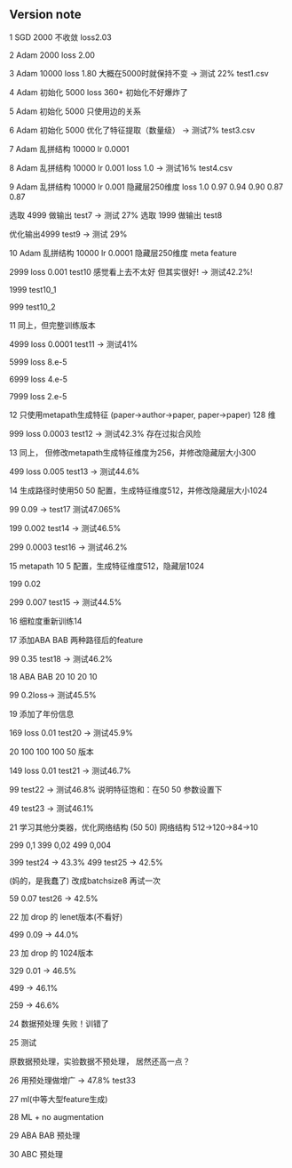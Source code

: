 ## Version note
1 SGD 2000 不收敛 loss2.03

2 Adam 2000 loss 2.00

3 Adam 10000 loss 1.80 大概在5000时就保持不变 -> 测试 22% test1.csv

4 Adam 初始化 5000 loss 360+ 初始化不好爆炸了

5 Adam 初始化 5000 只使用边的关系

6 Adam 初始化 5000 优化了特征提取（数量级） -> 测试7% test3.csv

7 Adam 乱拼结构 10000 lr 0.0001

8 Adam 乱拼结构 10000 lr 0.001 loss 1.0 -> 测试16% test4.csv

9 Adam 乱拼结构 10000 lr 0.001 隐藏层250维度 loss 1.0 0.97 0.94 0.90 0.87 0.87 

选取 4999 做输出 test7 -> 测试 27%
选取 1999 做输出 test8

优化输出4999 test9 -> 测试 29%

10 Adam 乱拼结构 10000 lr 0.0001 隐藏层250维度 meta feature

2999 loss 0.001 test10 感觉看上去不太好 但其实很好! -> 测试42.2%!

1999 test10_1

999 test10_2

11 同上，但完整训练版本

4999 loss 0.0001 test11 -> 测试41%

5999 loss 8.e-5

6999 loss 4.e-5

7999 loss 2.e-5

12 只使用metapath生成特征 (paper->author->paper, paper->paper) 128 维

999 loss 0.0003 test12 -> 测试42.3% 存在过拟合风险

13 同上， 但修改metapath生成特征维度为256，并修改隐藏层大小300

499 loss 0.005 test13 -> 测试44.6%

14 生成路径时使用50 50 配置，生成特征维度512，并修改隐藏层大小1024

99 0.09 -> test17 测试47.065%

199 0.002 test14 -> 测试46.5%

299 0.0003 test16 -> 测试46.2%

15 metapath 10 5 配置，生成特征维度512，隐藏层1024

199 0.02

299 0.007 test15 -> 测试44.5%

16 细粒度重新训练14

17 添加ABA BAB 两种路径后的feature

99 0.35 test18 -> 测试46.2%

18 ABA BAB 20 10 20 10 

99 0.2loss-> 测试45.5%

19 添加了年份信息

169 loss 0.01 test20 -> 测试45.9%

20 100 100 100 50 版本

149 loss 0.01 test21 -> 测试46.7%

99 test22 -> 测试46.8% 说明特征饱和：在50 50 参数设置下

49 test23 -> 测试46.1%

21 学习其他分类器，优化网络结构 (50 50) 网络结构 512->120->84->10 

299 0,1 399 0,02 499 0,004

399 test24 -> 43.3% 499 test25 -> 42.5%

(妈的，是我蠢了) 改成batchsize8 再试一次

59 0.07 test26 -> 42.5%

22 加 drop 的 lenet版本(不看好)

499 0.09 -> 44.0%

23 加 drop 的 1024版本

329 0.01 -> 46.5%

499 -> 46.1%

259 -> 46.6%

24 数据预处理 失败！训错了

25 测试

原数据预处理，实验数据不预处理， 居然还高一点？

26 用预处理做增广 -> 47.8% test33

27 ml(中等大型feature生成)

28 ML + no augmentation

29 ABA BAB 预处理

30 ABC 预处理